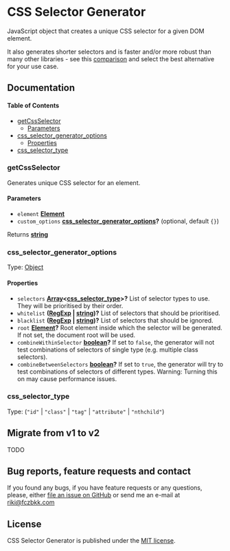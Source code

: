 # CSS Selector Generator

JavaScript object that creates a unique CSS selector for a given DOM element.

It also generates shorter selectors and is faster and/or more robust than many other libraries - see this [comparison](https://github.com/fczbkk/css-selector-generator-benchmark) and select the best alternative for your use case.

## Documentation

<!-- Generated by documentation.js. Update this documentation by updating the source code. -->

#### Table of Contents

-   [getCssSelector](#getcssselector)
    -   [Parameters](#parameters)
-   [css_selector_generator_options](#css_selector_generator_options)
    -   [Properties](#properties)
-   [css_selector_type](#css_selector_type)

### getCssSelector

Generates unique CSS selector for an element.

#### Parameters

-   `element` **[Element](https://developer.mozilla.org/docs/Web/API/Element)** 
-   `custom_options` **[css_selector_generator_options](#css_selector_generator_options)?**  (optional, default `{}`)

Returns **[string](https://developer.mozilla.org/docs/Web/JavaScript/Reference/Global_Objects/String)** 

### css_selector_generator_options

Type: [Object](https://developer.mozilla.org/docs/Web/JavaScript/Reference/Global_Objects/Object)

#### Properties

-   `selectors` **[Array](https://developer.mozilla.org/docs/Web/JavaScript/Reference/Global_Objects/Array)&lt;[css_selector_type](#css_selector_type)>?** List of selector types to use. They will be prioritised by their order.
-   `whitelist` **([RegExp](https://developer.mozilla.org/docs/Web/JavaScript/Reference/Global_Objects/RegExp) \| [string](https://developer.mozilla.org/docs/Web/JavaScript/Reference/Global_Objects/String))?** List of selectors that should be prioritised.
-   `blacklist` **([RegExp](https://developer.mozilla.org/docs/Web/JavaScript/Reference/Global_Objects/RegExp) \| [string](https://developer.mozilla.org/docs/Web/JavaScript/Reference/Global_Objects/String))?** List of selectors that should be ignored.
-   `root` **[Element](https://developer.mozilla.org/docs/Web/API/Element)?** Root element inside which the selector will be generated. If not set, the document root will be used.
-   `combineWithinSelector` **[boolean](https://developer.mozilla.org/docs/Web/JavaScript/Reference/Global_Objects/Boolean)?** If set to `false`, the generator will not test combinations of selectors of single type (e.g. multiple class selectors).
-   `combineBetweenSelectors` **[boolean](https://developer.mozilla.org/docs/Web/JavaScript/Reference/Global_Objects/Boolean)?** If set to `true`, the generator will try to test combinations of selectors of different types. Warning: Turning this on may cause performance issues.

### css_selector_type

Type: (`"id"` \| `"class"` \| `"tag"` \| `"attribute"` \| `"nthchild"`)

## Migrate from v1 to v2

TODO

## Bug reports, feature requests and contact

If you found any bugs, if you have feature requests or any questions, please, either [file an issue on GitHub][1] or send me an e-mail at [riki@fczbkk.com][2]

## License

CSS Selector Generator is published under the [MIT license][3].

[1]: https://github.com/fczbkk/css-selector-generator/issues

[2]: mailto:riki@fczbkk.com?subject=CSSSelectorGenerator

[3]: https://github.com/fczbkk/css-selector-generator/blob/master/LICENSE
